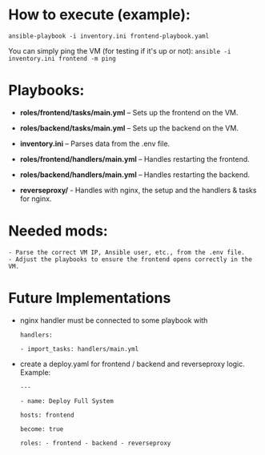 # How to execute (example):

`ansible-playbook -i inventory.ini frontend-playbook.yaml`

You can simply ping the VM (for testing if it's up or not):
`ansible -i inventory.ini frontend -m ping`

# Playbooks:

- **roles/frontend/tasks/main.yml** – Sets up the frontend on the VM.
- **roles/backend/tasks/main.yml** – Sets up the backend on the VM.
- **inventory.ini** – Parses data from the .env file.
- **roles/frontend/handlers/main.yml** – Handles restarting the frontend.
- **roles/backend/handlers/main.yml** – Handles restarting the backend.

- **reverseproxy/** - Handles with nginx, the setup and the handlers & tasks for nginx.

# Needed mods:

    - Parse the correct VM IP, Ansible user, etc., from the .env file.
    - Adjust the playbooks to ensure the frontend opens correctly in the VM.
    
# Future Implementations

- nginx handler must be connected to some playbook with

    `handlers:`
    
    `- import_tasks: handlers/main.yml`

- create a deploy.yaml for frontend / backend and reverseproxy logic.
Example:

    `---`

    `- name: Deploy Full System`

    `hosts: frontend`

    `become: true`

    `roles:
        - frontend
        - backend
        - reverseproxy`

